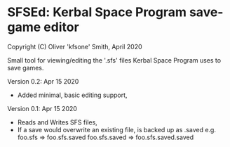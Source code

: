 # SFSEd: Kerbal Space Program save-game editor
Copyright (C) Oliver 'kfsone' Smith, April 2020

Small tool for viewing/editing the '.sfs' files Kerbal Space Program uses to save games.

Version 0.2: Apr 15 2020
- Added minimal, basic editing support,

Version 0.1: Apr 15 2020
- Reads and Writes SFS files,
- If a save would overwrite an existing file, is backed up as <original name>.saved
	e.g. foo.sfs => foo.sfs.saved
		 foo.sfs.saved => foo.sfs.saved.saved

